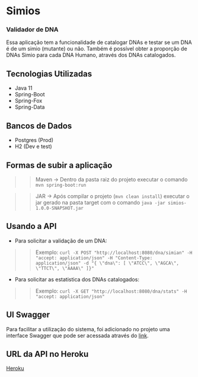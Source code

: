 # Simios
### Validador de DNA

Essa aplicação tem a funcionalidade de catalogar DNAs e testar se um DNA é de um simio (mutante) ou não.
Também é possível obter a proporção de DNAs Simio para cada DNA Humano, através dos DNAs catalogados.

## Tecnologias Utilizadas

* Java 11
* Spring-Boot
* Spring-Fox
* Spring-Data

## Bancos de Dados
* Postgres (Prod)
* H2 (Dev e test)

## Formas de subir a aplicação

>>Maven -> Dentro da pasta raiz do projeto executar o comando `mvn spring-boot:run `

>>JAR -> Após compilar o projeto (`mvn clean install`) executar o jar gerado na pasta target com o comando `java -jar simios-1.0.0-SNAPSHOT.jar`

## Usando a API

* Para solicitar a validação de um DNA:

>> Exemplo: `curl -X POST "http://localhost:8080/dna/simian" -H "accept: application/json" -H "Content-Type: application/json" -d "{ \"dna\": [ \"ATCC\", \"AGCA\", \"TTCT\", \"AAAA\" ]}"`

* Para solicitar as estatistica dos DNAs catalogados:
>> Exemplo: `curl -X GET "http://localhost:8080/dna/stats" -H "accept: application/json"`


## UI Swagger
Para facilitar a utilização do sistema, foi adicionado no projeto uma interface Swagger que pode ser acessada através do [link](http://localhost:8080/dna/swagger-ui.html).

## URL da API no Heroku
[Heroku](http://localhost:8080/dna/actuator/health)

